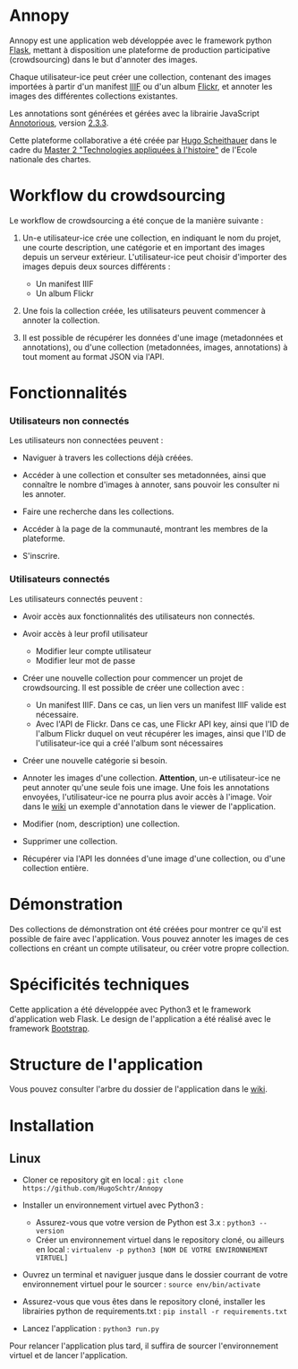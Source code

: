# Annopy

Annopy est une application web développée avec le framework python [Flask](https://flask.palletsprojects.com/en/1.1.x/), mettant à disposition une plateforme de production participative (crowdsourcing) dans le but d'annoter des images. 

Chaque utilisateur-ice peut créer une collection, contenant des images importées à partir d'un manifest [IIIF](https://iiif.io/) ou d'un album [Flickr](https://www.flickr.com/), et annoter les images des différentes collections existantes.

Les annotations sont générées et gérées avec la librairie JavaScript [Annotorious](https://recogito.github.io/annotorious/), version [2.3.3](https://github.com/recogito/annotorious/releases/tag/v2.3.3).

Cette plateforme collaborative a été créée par [Hugo Scheithauer](https://github.com/HugoSchtr) dans le cadre du [Master 2 "Technologies appliquées à l'histoire"](http://www.chartes.psl.eu/fr/cursus/master-technologies-numeriques-appliquees-histoire) de l'Ecole nationale des chartes.

# Workflow du crowdsourcing 

Le workflow de crowdsourcing a été conçue de la manière suivante :

1. Un-e utilisateur-ice crée une collection, en indiquant le nom du projet, une courte description, une catégorie et en important des images depuis un serveur extérieur. L'utilisateur-ice peut choisir d'importer des images depuis deux sources différents : 

    * Un manifest IIIF
    * Un album Flickr

2. Une fois la collection créée, les utilisateurs peuvent commencer à annoter la collection. 

3. Il est possible de récupérer les données d'une image (metadonnées et annotations), ou d'une collection (metadonnées, images, annotations) à tout moment au format JSON via l'API. 

# Fonctionnalités

### Utilisateurs non connectés

Les utilisateurs non connectées peuvent :

* Naviguer à travers les collections déjà créées. 

* Accéder à une collection et consulter ses metadonnées, ainsi que connaître le nombre d'images à annoter, sans pouvoir les consulter ni les annoter.

* Faire une recherche dans les collections.

* Accéder à la page de la communauté, montrant les membres de la plateforme. 

* S'inscrire.

### Utilisateurs connectés

Les utilisateurs connectés peuvent :

* Avoir accès aux fonctionnalités des utilisateurs non connectés.
* Avoir accès à leur profil utilisateur

    * Modifier leur compte utilisateur
    * Modifier leur mot de passe

* Créer une nouvelle collection pour commencer un projet de crowdsourcing. Il est possible de créer une collection avec :

   * Un manifest IIIF. Dans ce cas, un lien vers un manifest IIIF valide est nécessaire.
   * Avec l'API de Flickr. Dans ce cas, une Flickr API key, ainsi que l'ID de l'album Flickr duquel on veut récupérer les images, ainsi que l'ID de l'utilisateur-ice qui a créé l'album sont nécessaires

* Créer une nouvelle catégorie si besoin. 
* Annoter les images d'une collection. **Attention**, un-e utilisateur-ice ne peut annoter qu'une seule fois une image. Une fois les annotations envoyées, l'utilisateur-ice ne pourra plus avoir accès à l'image. Voir dans le [wiki](https://github.com/HugoSchtr/Annopy/wiki/Exemple-d'annotation-dans-l'application) un exemple d'annotation dans le viewer de l'application.
* Modifier (nom, description) une collection.
* Supprimer une collection. 
* Récupérer via l'API les données d'une image d'une collection, ou d'une collection entière. 

# Démonstration

Des collections de démonstration ont été créées pour montrer ce qu'il est possible de faire avec l'application. Vous pouvez annoter les images de ces collections en créant un compte utilisateur, ou créer votre propre collection.

# Spécificités techniques

Cette application a été développée avec Python3 et le framework d'application web Flask. Le design de l'application a été réalisé avec le framework [Bootstrap](https://getbootstrap.com/).

# Structure de l'application

Vous pouvez consulter l'arbre du dossier de l'application dans le [wiki](https://github.com/HugoSchtr/Annopy/wiki/Arbre-de-l'application).

# Installation 

## Linux

* Cloner ce repository git en local : ```git clone https://github.com/HugoSchtr/Annopy```

* Installer un environnement virtuel avec Python3 :

   * Assurez-vous que votre version de Python est 3.x : ```python3 --version```
   * Créer un environnement virtuel dans le repository cloné, ou ailleurs en local : ```virtualenv -p python3 [NOM DE VOTRE ENVIRONNEMENT VIRTUEL]```

* Ouvrez un terminal et naviguer jusque dans le dossier courrant de votre environnement virtuel pour le sourcer : ```source env/bin/activate```

* Assurez-vous que vous êtes dans le repository cloné, installer les librairies python de requirements.txt : ```pip install -r requirements.txt```

* Lancez l'application : ```python3 run.py```

Pour relancer l'application plus tard, il suffira de sourcer l'environnement virtuel et de lancer l'application.
